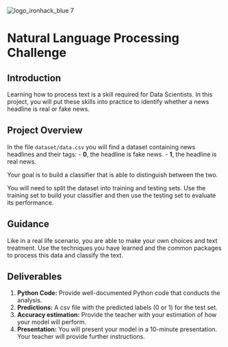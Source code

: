 ![logo_ironhack_blue 7](https://user-images.githubusercontent.com/23629340/40541063-a07a0a8a-601a-11e8-91b5-2f13e4e6b441.png)

# Natural Language Processing Challenge

## Introduction

Learning how to process text is a skill required for Data Scientists. 
In this project, you will put these skills into practice to identify whether a news headline is real or fake news.

## Project Overview

In the file `dataset/data.csv` you will find a dataset containing news headlines and their tags: 
    - **0**, the headline is fake news.
    - **1**, the headline is real news. 

Your goal is to build a classifier that is able to distinguish between the two.

You will need to split the dataset into training and testing sets. Use the training set to build your classifier and then use the testing set to evaluate its performance.

## Guidance
Like in a real life scenario, you are able to make your own choices and text treatment. 
Use the techniques you have learned and the common packages to process this data and classify the text.

## Deliverables

1. **Python Code:** Provide well-documented Python code that conducts the analysis.
2. **Predictions:** A csv file with the predicted labels (0 or 1) for the test set.
3. **Accuracy estimation:** Provide the teacher with your estimation of how your model will perform.
4. **Presentation:** You will present your model in a 10-minute presentation. Your teacher will provide further instructions.

